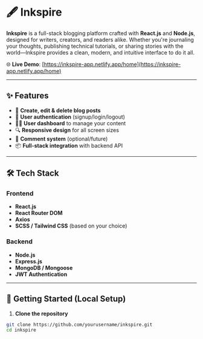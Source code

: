 # 🖋️ Inkspire

**Inkspire** is a full-stack blogging platform crafted with **React.js** and **Node.js**, designed for writers, creators, and readers alike. Whether you're journaling your thoughts, publishing technical tutorials, or sharing stories with the world—Inkspire provides a clean, modern, and intuitive interface to do it all.

🌐 **Live Demo**: [https://inkspire-app.netlify.app/home](https://inkspire-app.netlify.app/home)

---

## ✨ Features

- 📝 **Create, edit & delete blog posts**
- 🔐 **User authentication** (signup/login/logout)
- 🧑‍💻 **User dashboard** to manage your content
- 🔍 **Responsive design** for all screen sizes
- 💬 **Comment system** (optional/future)
- 📦 **Full-stack integration** with backend API

---

## 🛠 Tech Stack

### Frontend
- **React.js**
- **React Router DOM**
- **Axios**
- **SCSS / Tailwind CSS** (based on your choice)

### Backend
- **Node.js**
- **Express.js**
- **MongoDB / Mongoose**
- **JWT Authentication**

---

## 🚀 Getting Started (Local Setup)

1. **Clone the repository**

```bash
git clone https://github.com/yourusername/inkspire.git
cd inkspire
